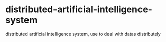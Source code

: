 # distributed-artificial-intelligence-system
distributed artificial intelligence system, use to deal with datas distributely

